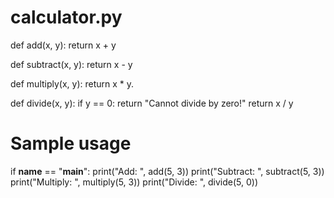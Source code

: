 # calculator.py

def add(x, y):
    return x + y

def subtract(x, y):
    return x - y

def multiply(x, y):
    return x * y.

def divide(x, y):
    if y == 0:
        return "Cannot divide by zero!"
    return x / y

# Sample usage
if __name__ == "__main__":
    print("Add: ", add(5, 3))
    print("Subtract: ", subtract(5, 3))
    print("Multiply: ", multiply(5, 3))
    print("Divide: ", divide(5, 0))
